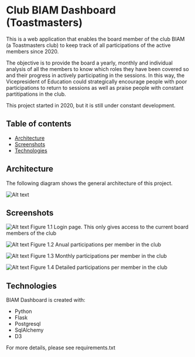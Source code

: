 # Club BIAM Dashboard (Toastmasters)

This is a web application that enables the board member of the club BIAM (a Toastmasters club) to keep track of all participations of the active members since 2020.

The objective is to provide the board a yearly, monthly and individual analysis of all the members to know which roles they have been covered so and their progress in actively participating in the sessions. In this way, the Vicepresident of Education could strategically encourage people with poor participations
to return to sessions as well as praise people with constant partitipations in the club.

This project started in 2020, but it is still under constant development.

## Table of contents
* [Architecture](#architecture)
* [Screenshots](#screenshots)
* [Technologies](#technologies)

## Architecture
The following diagram shows the general architecture of this project.

![Alt text](./static/images/Biam_Dashboard_Arquitecture.png?raw=true "Club BIAM Dashboard Architecture")


## Screenshots

![Alt text](./static/images/Biam_Dashboard_0.png?raw=true "Login page")
Figure 1.1 Login page. This only gives access to the current board members of the club

![Alt text](./static/images/Biam_Dashboard_1.png?raw=true "Anual participations per member in the club")
Figure 1.2 Anual participations per member in the club

![Alt text](./static/images/Biam_Dashboard_2.png?raw=true "Monthly participations per member in the club")
Figure 1.3 Monthly participations per member in the club

![Alt text](./static/images/Biam_Dashboard_3.png?raw=true "Detailed participations per member in the club")
Figure 1.4 Detailed participations per member in the club

## Technologies
BIAM Dashboard is created with:
* Python
* Flask
* Postgresql
* SqlAlchemy
* D3

For more details, please see requirements.txt
